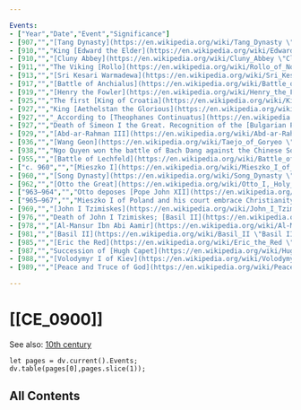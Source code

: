 ```yaml
---

Events:
- ["Year","Date","Event","Significance"]
- [907,"","[Tang Dynasty](https://en.wikipedia.org/wiki/Tang_Dynasty \"Tang Dynasty\") ends with [Emperor Ai](https://en.wikipedia.org/wiki/Emperor_Ai_of_Tang \"Emperor Ai of Tang\") deposed.","The [Five Dynasties and Ten Kingdoms](https://en.wikipedia.org/wiki/Five_Dynasties_and_Ten_Kingdoms \"Five Dynasties and Ten Kingdoms\") period in China commences."]
- [910,"","King [Edward the Elder](https://en.wikipedia.org/wiki/Edward_the_Elder \"Edward the Elder\") of England, son of King Alfred, defeats the [Northumbrian](https://en.wikipedia.org/wiki/Northumbria \"Northumbria\") Vikings at the [Battle of Tettenhall](https://en.wikipedia.org/wiki/Battle_of_Tettenhall \"Battle of Tettenhall\").","Vikings never raid south of the River [Humber](https://en.wikipedia.org/wiki/Humber \"Humber\") again."]
- [910,"","[Cluny Abbey](https://en.wikipedia.org/wiki/Cluny_Abbey \"Cluny Abbey\") is founded by [William I](https://en.wikipedia.org/wiki/William_I_of_Aquitaine \"William I of Aquitaine\"), [Count of Auvergne](https://en.wikipedia.org/wiki/Count_of_Auvergne \"Count of Auvergne\").","Cluny goes on to become the acknowledged leader of Western [Monasticism](https://en.wikipedia.org/wiki/Monasticism \"Monasticism\"). [Cluniac Reforms](https://en.wikipedia.org/wiki/Cluniac_Reforms \"Cluniac Reforms\") initiated with the abbey's founding."]
- [911,"","The Viking [Rollo](https://en.wikipedia.org/wiki/Rollo_of_Normandy \"Rollo of Normandy\") and his tribe settle in what is now [Normandy](https://en.wikipedia.org/wiki/Normandy \"Normandy\") by the terms of the [Treaty of Saint-Clair-sur-Epte](https://en.wikipedia.org/wiki/Treaty_of_Saint-Clair-sur-Epte \"Treaty of Saint-Clair-sur-Epte\"), founding the Duchy of Normandy.",""]
- [913,"","[Sri Kesari Warmadewa](https://en.wikipedia.org/wiki/Sri_Kesari_Warmadewa \"Sri Kesari Warmadewa\") reigned in Walidwipa ([Bali](https://en.wikipedia.org/wiki/Bali \"Bali\"))",""]
- [917,"","[Battle of Anchialus](https://en.wikipedia.org/wiki/Battle_of_Achelous_(917) \"Battle of Achelous (917)\"). [Simeon I the Great](https://en.wikipedia.org/wiki/Simeon_I_of_Bulgaria \"Simeon I of Bulgaria\") defeats the [Byzantines](https://en.wikipedia.org/wiki/Byzantine_Empire \"Byzantine Empire\").","Recognition of the Imperial Title of the Bulgarian rulers."]
- [919,"","[Henry the Fowler](https://en.wikipedia.org/wiki/Henry_the_Fowler \"Henry the Fowler\"), [Duke of Saxony](https://en.wikipedia.org/wiki/Duke_of_Saxony \"Duke of Saxony\") elected German King. First king of the [Ottonian Dynasty](https://en.wikipedia.org/wiki/Ottonian_Dynasty \"Ottonian Dynasty\").","Henry I considered the founder and first king of the medieval German state."]
- [925,"","The first [King of Croatia](https://en.wikipedia.org/wiki/King_of_Croatia \"King of Croatia\") (_rex Croatorum_), [Tomislav](https://en.wikipedia.org/wiki/Tomislav_of_Croatia \"Tomislav of Croatia\") (910–928) of the [Trpimirović dynasty](https://en.wikipedia.org/wiki/Trpimirovi%C4%87_dynasty \"Trpimirović dynasty\") was crowned.","Tomislav united Croats of Dalmatia and Pannonia into a single Kingdom, and created a sizeable state."]
- [927,"","King [Aethelstan the Glorious](https://en.wikipedia.org/wiki/Aethelstan_the_Glorious \"Aethelstan the Glorious\") unites the [heptarchy](https://en.wikipedia.org/wiki/Heptarchy \"Heptarchy\") of The [Anglo-Saxon](https://en.wikipedia.org/wiki/Anglo-Saxon \"Anglo-Saxon\") nations of [Wessex](https://en.wikipedia.org/wiki/Wessex \"Wessex\"), [Sussex](https://en.wikipedia.org/wiki/Sussex \"Sussex\"), [Essex](https://en.wikipedia.org/wiki/Essex \"Essex\"), [Kent](https://en.wikipedia.org/wiki/Kent \"Kent\"), [East Anglia](https://en.wikipedia.org/wiki/East_Anglia \"East Anglia\"), [Mercia](https://en.wikipedia.org/wiki/Mercia \"Mercia\") and [Northumbria](https://en.wikipedia.org/wiki/Northumbria \"Northumbria\") founding the [Kingdom of England](https://en.wikipedia.org/wiki/Kingdom_of_England \"Kingdom of England\").",""]
- [927,"","_According to [Theophanes Continuatus](https://en.wikipedia.org/wiki/Theophanes_Continuatus \"Theophanes Continuatus\") (The Continuer of Theophanes's Chronicle)_ – [Tomislav of Croatia](https://en.wikipedia.org/wiki/Tomislav_of_Croatia \"Tomislav of Croatia\") defeated [Bulgarian](https://en.wikipedia.org/wiki/Bulgaria \"Bulgaria\") army of Tsar [Simeon I](https://en.wikipedia.org/wiki/Simeon_I_of_Bulgaria \"Simeon I of Bulgaria\") under Duke [Alogobotur](https://en.wikipedia.org/wiki/Alogobotur \"Alogobotur\"), in [battle of the Bosnian Highlands](https://en.wikipedia.org/wiki/Battle_of_the_Bosnian_Highlands \"Battle of the Bosnian Highlands\").","Bulgarian expansion to the west was stopped."]
- [927,"","Death of Simeon I the Great. Recognition of the [Bulgarian Patriarchate](https://en.wikipedia.org/wiki/Bulgarian_Patriarchate \"Bulgarian Patriarchate\"), the first independent National Church in Europe.",""]
- [929,"","[Abd-ar-Rahman III](https://en.wikipedia.org/wiki/Abd-ar-Rahman_III \"Abd-ar-Rahman III\") of the [Umayyad dynasty](https://en.wikipedia.org/wiki/Umayyad_dynasty \"Umayyad dynasty\") in [al-Andalus](https://en.wikipedia.org/wiki/Al-Andalus \"Al-Andalus\") (part of the [Iberian peninsula](https://en.wikipedia.org/wiki/Iberian_peninsula \"Iberian peninsula\")) takes the title of [Caliph](https://en.wikipedia.org/wiki/Caliph \"Caliph\") or ruler of the Islamic world.","Beginning of the [Caliphate of Córdoba](https://en.wikipedia.org/wiki/Caliphate_of_C%C3%B3rdoba \"Caliphate of Córdoba\") (929–1031)."]
- [936,"","[Wang Geon](https://en.wikipedia.org/wiki/Taejo_of_Goryeo \"Taejo of Goryeo\") unified [Later Three Kingdoms of Korea](https://en.wikipedia.org/wiki/Later_Three_Kingdoms_of_Korea \"Later Three Kingdoms of Korea\").",""]
- [938,"","Ngo Quyen won the battle of Bach Dang against the Chinese Southern Han army.","This event marked the independence of Vietnam after 1000 years under the Chinese colony."]
- [955,"","[Battle of Lechfeld](https://en.wikipedia.org/wiki/Battle_of_Lechfeld \"Battle of Lechfeld\"). [Otto the Great](https://en.wikipedia.org/wiki/Otto_I,_Holy_Roman_Emperor \"Otto I, Holy Roman Emperor\"), son of Henry the Fowler, defeats the [Magyars](https://en.wikipedia.org/wiki/Magyars \"Magyars\").","This is the defining event that prevents the Hungarians from entering Central Europe."]
- ["c. 960","","[Mieszko I](https://en.wikipedia.org/wiki/Mieszko_I_of_Poland \"Mieszko I of Poland\") becomes duke of [Polans](https://en.wikipedia.org/wiki/Polans_(western) \"Polans (western)\").","First historical ruler of [Poland](https://en.wikipedia.org/wiki/Poland \"Poland\") and de facto founder of the Polish State."]
- [960,"","[Song Dynasty](https://en.wikipedia.org/wiki/Song_Dynasty \"Song Dynasty\") begins after [Emperor of Taizu](https://en.wikipedia.org/wiki/Emperor_Taizu_of_Song \"Emperor Taizu of Song\") usurps the throne from the [Later Zhou](https://en.wikipedia.org/wiki/Later_Zhou \"Later Zhou\"), last of the [Five Dynasties](https://en.wikipedia.org/wiki/Five_Dynasties \"Five Dynasties\").","A 319-year period of Song rule (Northern & Southern combined) goes underway."]
- [962,"","[Otto the Great](https://en.wikipedia.org/wiki/Otto_I,_Holy_Roman_Emperor \"Otto I, Holy Roman Emperor\") crowned the [Holy Roman Emperor](https://en.wikipedia.org/wiki/Holy_Roman_Emperor \"Holy Roman Emperor\").","First to be crowned [Holy Roman Emperor](https://en.wikipedia.org/wiki/Holy_Roman_Emperor \"Holy Roman Emperor\") in nearly 40 years."]
- ["963–964","","Otto deposes [Pope John XII](https://en.wikipedia.org/wiki/Pope_John_XII \"Pope John XII\") who is replaced with [Pope Leo VIII](https://en.wikipedia.org/wiki/Pope_Leo_VIII \"Pope Leo VIII\").","Citizens of Rome promise not to elect another Pope without Imperial approval."]
- ["965–967","","Mieszko I of Poland and his court embrace Christianity, which becomes the national religion.",""]
- [969,"","[John I Tzimiskes](https://en.wikipedia.org/wiki/John_I_Tzimiskes \"John I Tzimiskes\") and [Nikephoros II](https://en.wikipedia.org/wiki/Nikephoros_II \"Nikephoros II\") are executed.","Sultane of Rums are proclaimed."]
- [976,"","Death of John I Tzimiskes; [Basil II](https://en.wikipedia.org/wiki/Basil_II \"Basil II\") (his co-emperor) takes sole power.","Under Basil II zenith of the power of Eastern Empire after [Justinian I](https://en.wikipedia.org/wiki/Justinian_I \"Justinian I\")."]
- [978,"","[Al-Mansur Ibn Abi Aamir](https://en.wikipedia.org/wiki/Al-Mansur_Ibn_Abi_Aamir \"Al-Mansur Ibn Abi Aamir\") becomes _de facto_ ruler of Muslim Al-Andalus.","Peak of power of Moorish Iberia under \"Almanzor\"."]
- [981,"","[Basil II](https://en.wikipedia.org/wiki/Basil_II \"Basil II\") (called \"Bulgar Slayer\") begins final conquest of [Bulgaria](https://en.wikipedia.org/wiki/Bulgaria \"Bulgaria\").","[Complete subjugation](https://en.wikipedia.org/wiki/Byzantine_conquest_of_Bulgaria \"Byzantine conquest of Bulgaria\") of the [First Bulgarian Empire](https://en.wikipedia.org/wiki/First_Bulgarian_Empire \"First Bulgarian Empire\")."]
- [985,"","[Eric the Red](https://en.wikipedia.org/wiki/Eric_the_Red \"Eric the Red\"), exiled from [Iceland](https://en.wikipedia.org/wiki/Iceland \"Iceland\"), begins Scandinavian colonization of [Greenland](https://en.wikipedia.org/wiki/Greenland \"Greenland\").",""]
- [987,"","Succession of [Hugh Capet](https://en.wikipedia.org/wiki/Hugh_Capet \"Hugh Capet\") to the French Throne.","Beginning of [Capetian Dynasty](https://en.wikipedia.org/wiki/Capetian_Dynasty \"Capetian Dynasty\")."]
- [988,"","[Volodymyr I of Kiev](https://en.wikipedia.org/wiki/Volodymyr_I_of_Kiev \"Volodymyr I of Kiev\") embraces Christianity, which becomes national religion.",""]
- [989,"","[Peace and Truce of God](https://en.wikipedia.org/wiki/Peace_and_Truce_of_God \"Peace and Truce of God\") formed.","The first movement of the [Catholic Church](https://en.wikipedia.org/wiki/Catholic_Church \"Catholic Church\") using spiritual means to limit private war, and the first movement in medieval Europe to control society through non-violent means."]

---
```


# [[CE_0900]] 

See also: [10th century](https://en.wikipedia.org/wiki/10th_century "10th century")


```dataviewjs
let pages = dv.current().Events;
dv.table(pages[0],pages.slice(1));
```


## All Contents

```folderv
```




